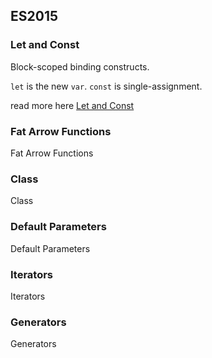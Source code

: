 ## ES2015


### Let and Const

Block-scoped binding constructs.

`let` is the new `var`. `const` is single-assignment. 

read more here [Let and Const](ES2015/let-const.md)


### Fat Arrow Functions

Fat Arrow Functions

### Class

Class

### Default Parameters

Default Parameters

### Iterators

Iterators

### Generators

Generators

